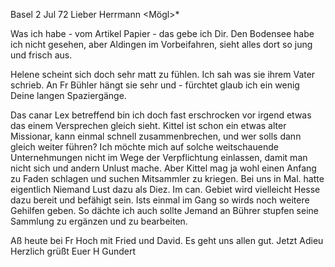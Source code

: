  Basel 2 Jul 72
Lieber Herrmann <Mögl>*

Was ich habe - vom Artikel Papier - das gebe ich Dir. Den Bodensee habe ich nicht gesehen, aber Aldingen im Vorbeifahren, sieht alles dort so jung und frisch aus.

Helene scheint sich doch sehr matt zu fühlen. Ich sah was sie ihrem Vater schrieb. An Fr Bühler hängt sie sehr und - fürchtet glaub ich ein wenig Deine langen Spaziergänge.

Das canar Lex betreffend bin ich doch fast erschrocken vor irgend etwas das einem Versprechen gleich sieht. Kittel ist schon ein etwas alter Missionar, kann einmal schnell zusammenbrechen, und wer solls dann gleich weiter führen? Ich möchte mich auf solche weitschauende Unternehmungen nicht im Wege der Verpflichtung einlassen, damit man nicht sich und andern Unlust mache. Aber Kittel mag ja wohl einen Anfang zu Faden schlagen und suchen Mitsammler zu kriegen. Bei uns in Mal. hatte eigentlich Niemand Lust dazu als Diez. Im can. Gebiet wird vielleicht Hesse dazu bereit und befähigt sein. Ists einmal im Gang so wirds noch weitere Gehilfen geben. So dächte ich auch sollte Jemand an Bührer stupfen seine Sammlung zu ergänzen und zu bearbeiten.

Aß heute bei Fr Hoch mit Fried und David. Es geht uns allen gut. 
 Jetzt Adieu Herzlich grüßt Euer
 H Gundert
